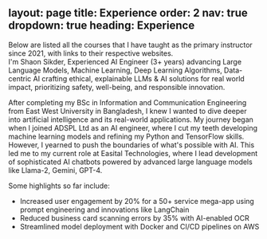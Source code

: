 layout: page
title: Experience
order: 2
nav: true
dropdown: true
heading: Experience
---
Below are listed all the courses that I have taught as the primary instructor since 2021, with
links to their respective websites.  
I'm Shaon Sikder, Experienced AI Engineer (3+ years) advancing Large Language Models, Machine Learning, Deep Learning Algorithms, Data-centric AI crafting ethical, explainable LLMs & AI solutions for real world impact, prioritizing safety, well-being, and responsible innovation. 

After completing my BSc in Information and Communication Engineering from East West University in Bangladesh, I knew I wanted to dive deeper into artificial intelligence and its real-world applications. My journey began when I joined ADSPL Ltd as an AI engineer, where I cut my teeth developing machine learning models and refining my Python and TensorFlow skills. However, I yearned to push the boundaries of what's possible with AI. This led me to my current role at Easital Technologies, where I lead development of sophisticated AI chatbots powered by advanced large language models like Llama-2, Gemini, GPT-4.

Some highlights so far include:
- Increased user engagement by 20% for a 50+ service mega-app using prompt engineering and innovations like LangChain
- Reduced business card scanning errors by 35% with AI-enabled OCR
- Streamlined model deployment with Docker and CI/CD pipelines on AWS
